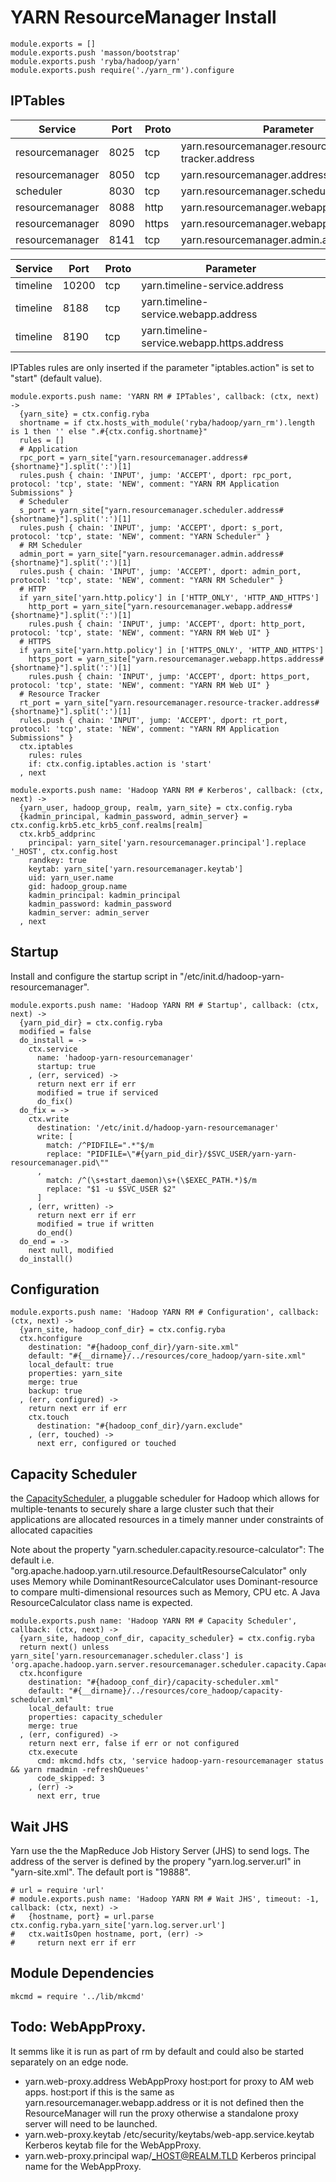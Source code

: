 
# YARN ResourceManager Install

    module.exports = []
    module.exports.push 'masson/bootstrap'
    module.exports.push 'ryba/hadoop/yarn'
    module.exports.push require('./yarn_rm').configure

## IPTables

| Service    | Port | Proto  | Parameter                  |
|------------|------|--------|----------------------------|
| resourcemanager | 8025  | tcp    | yarn.resourcemanager.resource-tracker.address | x
| resourcemanager | 8050  | tcp    | yarn.resourcemanager.address                  | x
| scheduler       | 8030  | tcp    | yarn.resourcemanager.scheduler.address        | x
| resourcemanager | 8088  | http   | yarn.resourcemanager.webapp.address           | x
| resourcemanager | 8090  | https  | yarn.resourcemanager.webapp.https.address     | 
| resourcemanager | 8141  | tcp    | yarn.resourcemanager.admin.address            | x

| Service    | Port | Proto  | Parameter                  |
|------------|------|--------|----------------------------|
| timeline | 10200 | tcp    | yarn.timeline-service.address                 | 
| timeline | 8188  | tcp    | yarn.timeline-service.webapp.address          | x
| timeline | 8190  | tcp    | yarn.timeline-service.webapp.https.address    | x

IPTables rules are only inserted if the parameter "iptables.action" is set to 
"start" (default value).

    module.exports.push name: 'YARN RM # IPTables', callback: (ctx, next) ->
      {yarn_site} = ctx.config.ryba
      shortname = if ctx.hosts_with_module('ryba/hadoop/yarn_rm').length is 1 then '' else ".#{ctx.config.shortname}"
      rules = []
      # Application
      rpc_port = yarn_site["yarn.resourcemanager.address#{shortname}"].split(':')[1]
      rules.push { chain: 'INPUT', jump: 'ACCEPT', dport: rpc_port, protocol: 'tcp', state: 'NEW', comment: "YARN RM Application Submissions" }
      # Scheduler
      s_port = yarn_site["yarn.resourcemanager.scheduler.address#{shortname}"].split(':')[1]
      rules.push { chain: 'INPUT', jump: 'ACCEPT', dport: s_port, protocol: 'tcp', state: 'NEW', comment: "YARN Scheduler" }
      # RM Scheduler
      admin_port = yarn_site["yarn.resourcemanager.admin.address#{shortname}"].split(':')[1]
      rules.push { chain: 'INPUT', jump: 'ACCEPT', dport: admin_port, protocol: 'tcp', state: 'NEW', comment: "YARN RM Scheduler" }
      # HTTP
      if yarn_site['yarn.http.policy'] in ['HTTP_ONLY', 'HTTP_AND_HTTPS']
        http_port = yarn_site["yarn.resourcemanager.webapp.address#{shortname}"].split(':')[1]
        rules.push { chain: 'INPUT', jump: 'ACCEPT', dport: http_port, protocol: 'tcp', state: 'NEW', comment: "YARN RM Web UI" }
      # HTTPS
      if yarn_site['yarn.http.policy'] in ['HTTPS_ONLY', 'HTTP_AND_HTTPS']
        https_port = yarn_site["yarn.resourcemanager.webapp.https.address#{shortname}"].split(':')[1]
        rules.push { chain: 'INPUT', jump: 'ACCEPT', dport: https_port, protocol: 'tcp', state: 'NEW', comment: "YARN RM Web UI" }
      # Resource Tracker
      rt_port = yarn_site["yarn.resourcemanager.resource-tracker.address#{shortname}"].split(':')[1]
      rules.push { chain: 'INPUT', jump: 'ACCEPT', dport: rt_port, protocol: 'tcp', state: 'NEW', comment: "YARN RM Application Submissions" }
      ctx.iptables
        rules: rules
        if: ctx.config.iptables.action is 'start'
      , next

    module.exports.push name: 'Hadoop YARN RM # Kerberos', callback: (ctx, next) ->
      {yarn_user, hadoop_group, realm, yarn_site} = ctx.config.ryba
      {kadmin_principal, kadmin_password, admin_server} = ctx.config.krb5.etc_krb5_conf.realms[realm]
      ctx.krb5_addprinc 
        principal: yarn_site['yarn.resourcemanager.principal'].replace '_HOST', ctx.config.host
        randkey: true
        keytab: yarn_site['yarn.resourcemanager.keytab']
        uid: yarn_user.name
        gid: hadoop_group.name
        kadmin_principal: kadmin_principal
        kadmin_password: kadmin_password
        kadmin_server: admin_server
      , next

## Startup

Install and configure the startup script in 
"/etc/init.d/hadoop-yarn-resourcemanager".

    module.exports.push name: 'Hadoop YARN RM # Startup', callback: (ctx, next) ->
      {yarn_pid_dir} = ctx.config.ryba
      modified = false
      do_install = ->
        ctx.service
          name: 'hadoop-yarn-resourcemanager'
          startup: true
        , (err, serviced) ->
          return next err if err
          modified = true if serviced
          do_fix()
      do_fix = ->
        ctx.write
          destination: '/etc/init.d/hadoop-yarn-resourcemanager'
          write: [
            match: /^PIDFILE=".*"$/m
            replace: "PIDFILE=\"#{yarn_pid_dir}/$SVC_USER/yarn-yarn-resourcemanager.pid\""
          ,
            match: /^(\s+start_daemon)\s+(\$EXEC_PATH.*)$/m
            replace: "$1 -u $SVC_USER $2"
          ]
        , (err, written) ->
          return next err if err
          modified = true if written
          do_end()
      do_end = ->
        next null, modified
      do_install()

## Configuration

    module.exports.push name: 'Hadoop YARN RM # Configuration', callback: (ctx, next) ->
      {yarn_site, hadoop_conf_dir} = ctx.config.ryba
      ctx.hconfigure
        destination: "#{hadoop_conf_dir}/yarn-site.xml"
        default: "#{__dirname}/../resources/core_hadoop/yarn-site.xml"
        local_default: true
        properties: yarn_site
        merge: true
        backup: true
      , (err, configured) ->
        return next err if err
        ctx.touch
          destination: "#{hadoop_conf_dir}/yarn.exclude"
        , (err, touched) ->
          next err, configured or touched

## Capacity Scheduler

the [CapacityScheduler][capacity], a pluggable scheduler for Hadoop which allows for
multiple-tenants to securely share a large cluster such that their applications
are allocated resources in a timely manner under constraints of allocated
capacities

Note about the property "yarn.scheduler.capacity.resource-calculator": The
default i.e. "org.apache.hadoop.yarn.util.resource.DefaultResourseCalculator"
only uses Memory while DominantResourceCalculator uses Dominant-resource to
compare multi-dimensional resources such as Memory, CPU etc. A Java
ResourceCalculator class name is expected.

    module.exports.push name: 'Hadoop YARN RM # Capacity Scheduler', callback: (ctx, next) ->
      {yarn_site, hadoop_conf_dir, capacity_scheduler} = ctx.config.ryba
      return next() unless yarn_site['yarn.resourcemanager.scheduler.class'] is 'org.apache.hadoop.yarn.server.resourcemanager.scheduler.capacity.CapacityScheduler'
      ctx.hconfigure
        destination: "#{hadoop_conf_dir}/capacity-scheduler.xml"
        default: "#{__dirname}/../resources/core_hadoop/capacity-scheduler.xml"
        local_default: true
        properties: capacity_scheduler
        merge: true
      , (err, configured) ->
        return next err, false if err or not configured
        ctx.execute
          cmd: mkcmd.hdfs ctx, 'service hadoop-yarn-resourcemanager status && yarn rmadmin -refreshQueues'
          code_skipped: 3
        , (err) ->
          next err, true

## Wait JHS

Yarn use the the MapReduce Job History Server (JHS) to send logs. The address of
the server is defined by the propery "yarn.log.server.url" in "yarn-site.xml".
The default port is "19888".

    # url = require 'url'
    # module.exports.push name: 'Hadoop YARN RM # Wait JHS', timeout: -1, callback: (ctx, next) ->
    #   {hostname, port} = url.parse ctx.config.ryba.yarn_site['yarn.log.server.url']
    #   ctx.waitIsOpen hostname, port, (err) ->
    #     return next err if err

## Module Dependencies

    mkcmd = require '../lib/mkcmd'

## Todo: WebAppProxy.   

It semms like it is run as part of rm by default and could also be started
separately on an edge node.   

*   yarn.web-proxy.address    WebAppProxy                                   host:port for proxy to AM web apps. host:port if this is the same as yarn.resourcemanager.webapp.address or it is not defined then the ResourceManager will run the proxy otherwise a standalone proxy server will need to be launched.
*   yarn.web-proxy.keytab     /etc/security/keytabs/web-app.service.keytab  Kerberos keytab file for the WebAppProxy.
*   yarn.web-proxy.principal  wap/_HOST@REALM.TLD                           Kerberos principal name for the WebAppProxy.


[capacity]: http://hadoop.apache.org/docs/r2.5.0/hadoop-yarn/hadoop-yarn-site/CapacityScheduler.html


